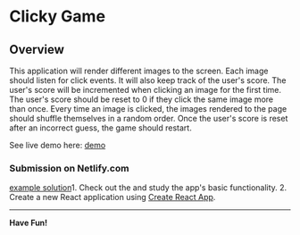 # Clicky Game

## Overview

This application will render different images to the screen. Each image should listen for click events.
It will also keep track of the user's score. 
The user's score will be incremented when clicking an image for the first time. 
The user's score should be reset to 0 if they click the same image more than once.
Every time an image is clicked, the images rendered to the page should shuffle themselves in a random order.
Once the user's score is reset after an incorrect guess, the game should restart.

See live demo here: [demo](https://5cad39e8475de0f6c6ac1d4d--laughing-swartz-a6d3c7.netlify.com/)

### Submission on Netlify.com


[example solution](https://clicky-game.netlify.com/)1. Check out the 
and study the app's basic functionality.
2. Create a new React application using [Create React App](https://github.com/facebookincubator/create-react-app).

- - -

**Have Fun!**
